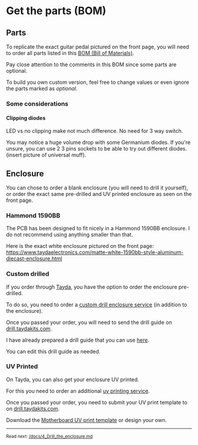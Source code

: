 Get the parts (BOM)
==========================

## Parts

To replicate the exact guitar pedal pictured on the front page, you will need to order all parts listed in this [BOM (Bill of Materials)](/sources/BOM_motherboard.csv).

Pay close attention to the comments in this BOM since some parts are optional. 

To build you own custom version, feel free to change values or even ignore the parts marked as *optional*.


### Some considerations

#### Clipping diodes
LED vs no clipping make not much difference. No need for 3 way switch.

You may notice a huge volume drop with some Germanium diodes. If you're unsure, you can use 2 3 pins sockets to be able to try out different diodes. (insert picture of universal muff).

## Enclosure

You can chose to order a blank enclosure (you will need to drill it yourself), or order the exact same pre-drilled and UV printed enclosure as seen on the front page.

### Hammond 1590BB

The PCB has been designed to fit nicely in a Hammond 1590BB enclosure. I do not recommend using anything smaller than that. 

Here is the exact white enclosure pictured on the front page:
https://www.taydaelectronics.com/matte-white-1590bb-style-aluminum-diecast-enclosure.html 

### Custom drilled

If you order through [Tayda](https://www.taydaelectronics.com), you have the option to order the enclosure pre-drilled.

To do so, you need to order a [custom drill enclosure service](https://www.taydaelectronics.com/1590bb-custom-drill-enclosure-service.html) (in addition to the enclosure).

Once you passed your order, you will need to send the drill guide on [drill.taydakits.com](https://drill.taydakits.com/). 

I have already prepared a drill guide that you can use [here](https://drill.taydakits.com/box-designs/new?public_key=Q3d1SDJhODNSeXo1cDE1dlVFVG1pQT09Cg==).

You can edit this drill guide as needed.

### UV Printed

On Tayda, you can also get your enclosure UV printed.

For this you need to order an additional [uv printing service](https://www.taydaelectronics.com/hardware/enclosures/enclosure-uv-printing-service/1590bb-uv-printing-service.html).

Once you passed your order, you need to submit your UV print template to on [drill.taydakits.com](https://drill.taydakits.com/). 

Download the [Motherboard UV print template](/sources/motherboard_1590BB_UV_print.pdf) or design your own.

---
<small>Read next: [/docs/4_Drill_the_enclosure.md](/docs/4_Drill_the_enclosure.md)</small>